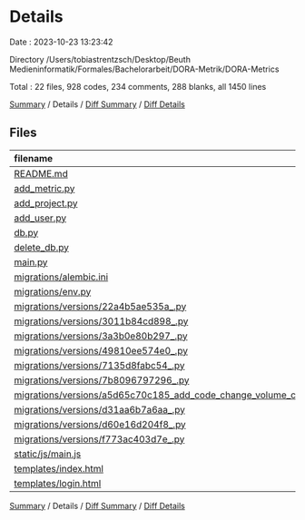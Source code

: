 # Details

Date : 2023-10-23 13:23:42

Directory /Users/tobiastrentzsch/Desktop/Beuth Medieninformatik/Formales/Bachelorarbeit/DORA-Metrik/DORA-Metrics

Total : 22 files,  928 codes, 234 comments, 288 blanks, all 1450 lines

[Summary](results.md) / Details / [Diff Summary](diff.md) / [Diff Details](diff-details.md)

## Files
| filename | language | code | comment | blank | total |
| :--- | :--- | ---: | ---: | ---: | ---: |
| [README.md](/README.md) | Markdown | 14 | 0 | 11 | 25 |
| [add_metric.py](/add_metric.py) | Python | 38 | 2 | 9 | 49 |
| [add_project.py](/add_project.py) | Python | 16 | 0 | 5 | 21 |
| [add_user.py](/add_user.py) | Python | 16 | 0 | 5 | 21 |
| [db.py](/db.py) | Python | 2 | 0 | 2 | 4 |
| [delete_db.py](/delete_db.py) | Python | 30 | 0 | 7 | 37 |
| [main.py](/main.py) | Python | 182 | 48 | 61 | 291 |
| [migrations/alembic.ini](/migrations/alembic.ini) | Ini | 38 | 0 | 13 | 51 |
| [migrations/env.py](/migrations/env.py) | Python | 54 | 34 | 26 | 114 |
| [migrations/versions/22a4b5ae535a_.py](/migrations/versions/22a4b5ae535a_.py) | Python | 14 | 12 | 9 | 35 |
| [migrations/versions/3011b84cd898_.py](/migrations/versions/3011b84cd898_.py) | Python | 24 | 12 | 7 | 43 |
| [migrations/versions/3a3b0e80b297_.py](/migrations/versions/3a3b0e80b297_.py) | Python | 14 | 12 | 9 | 35 |
| [migrations/versions/49810ee574e0_.py](/migrations/versions/49810ee574e0_.py) | Python | 20 | 12 | 7 | 39 |
| [migrations/versions/7135d8fabc54_.py](/migrations/versions/7135d8fabc54_.py) | Python | 16 | 12 | 7 | 35 |
| [migrations/versions/7b8096797296_.py](/migrations/versions/7b8096797296_.py) | Python | 16 | 12 | 9 | 37 |
| [migrations/versions/a5d65c70c185_add_code_change_volume_column.py](/migrations/versions/a5d65c70c185_add_code_change_volume_column.py) | Python | 12 | 12 | 9 | 33 |
| [migrations/versions/d31aa6b7a6aa_.py](/migrations/versions/d31aa6b7a6aa_.py) | Python | 32 | 12 | 9 | 53 |
| [migrations/versions/d60e16d204f8_.py](/migrations/versions/d60e16d204f8_.py) | Python | 14 | 12 | 9 | 35 |
| [migrations/versions/f773ac403d7e_.py](/migrations/versions/f773ac403d7e_.py) | Python | 19 | 12 | 7 | 38 |
| [static/js/main.js](/static/js/main.js) | JavaScript | 114 | 13 | 25 | 152 |
| [templates/index.html](/templates/index.html) | HTML | 201 | 16 | 36 | 253 |
| [templates/login.html](/templates/login.html) | HTML | 42 | 1 | 6 | 49 |

[Summary](results.md) / Details / [Diff Summary](diff.md) / [Diff Details](diff-details.md)